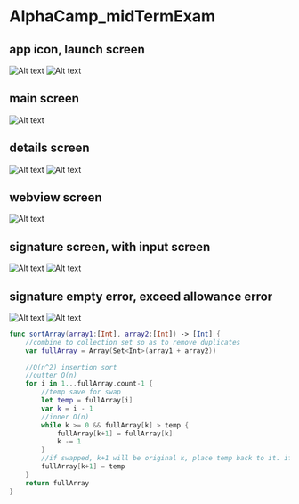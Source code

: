 # AlphaCamp_midTermExam

## app icon, launch screen
![Alt text](screenshots/home_screen.png?raw=true "home screen")
![Alt text](screenshots/launch_screen.png?raw=true "launch screen")

## main screen
![Alt text](screenshots/main_screen.png?raw=true "main screen")

## details screen
![Alt text](screenshots/details_screen.png?raw=true "details screen")
![Alt text](screenshots/details_screen2.png?raw=true "details screen2")

## webview screen
![Alt text](screenshots/web_screen.png?raw=true "web screen")

## signature screen, with input screen
![Alt text](screenshots/sign_screen.png?raw=true "sign screen")
![Alt text](screenshots/sign_input.png?raw=true "sign input screen")

## signature empty error, exceed allowance error
![Alt text](screenshots/sign_empty_error.png?raw=true "sign empty error screen")
![Alt text](screenshots/sign_exceed_error.png?raw=true "sign exceed error screen")

```swift
func sortArray(array1:[Int], array2:[Int]) -> [Int] {
    //combine to collection set so as to remove duplicates
    var fullArray = Array(Set<Int>(array1 + array2))
    
    //O(n^2) insertion sort
    //outter O(n)
    for i in 1...fullArray.count-1 {
        //temp save for swap
        let temp = fullArray[i]
        var k = i - 1
        //inner O(n)
        while k >= 0 && fullArray[k] > temp {
            fullArray[k+1] = fullArray[k]
            k -= 1
        }
        //if swapped, k+1 will be original k, place temp back to it. if not swapper, just equal i = i XD
        fullArray[k+1] = temp
    }
    return fullArray
}
```
